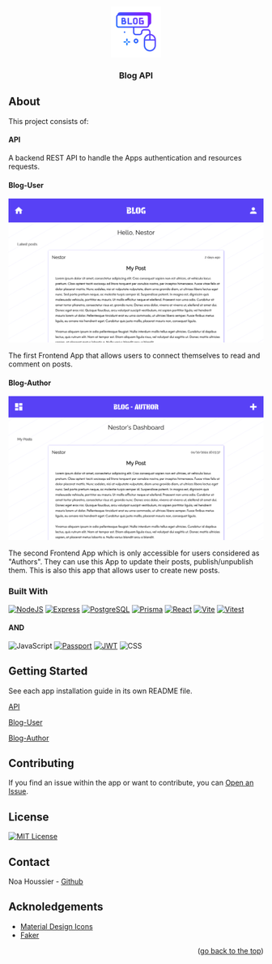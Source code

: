 <a id="top"></a>

<div align="center">
    <a href="https://github.com/NestorNebula/blog-api">
        <img src="./blog-user/public/blog.png" alt="Project Logo" width="100" height="100" />
    </a>
    
<h3>Blog API</h3>
</div>

## About

This project consists of:

<h4>API</h4>

A backend REST API to handle the Apps authentication and resources requests.

<h4>Blog-User</h4>

![First App Screenshot](./blog-user/public/blog-user.png)

The first Frontend App that allows users to connect themselves to read and comment on posts.

<h4>Blog-Author</h4>

![Second App Screenshot](./blog-author/public/blog-author.png)

The second Frontend App which is only accessible for users considered as "Authors". They can use this App to update their posts, publish/unpublish them. This is also this app that allows user to create new posts.

### Built With

[![NodeJS](https://skillicons.dev/icons?i=nodejs&theme=light)](https://nodejs.org/)
[![Express](https://skillicons.dev/icons?i=express&theme=light)](https://expressjs.com/)
[![PostgreSQL](https://skillicons.dev/icons?i=postgresql&theme=light)](https://www.postgresql.org/)
[![Prisma](https://skillicons.dev/icons?i=prisma)](https://www.prisma.io/)
[![React](https://skillicons.dev/icons?i=react&theme=light)](https://react.dev/)
[![Vite](https://skillicons.dev/icons?i=vite&theme=light)](https://vite.dev/)
[![Vitest](https://skillicons.dev/icons?i=vitest&theme=light)](https://vitest.dev/)

#### AND

![JavaScript](https://shields.io/badge/JavaScript-F7DF1E?logo=JavaScript&logoColor=white&style=for-the-badge)
[![Passport](https://img.shields.io/badge/-Passport-34E27A?style=for-the-badge&logo=passport&logoColor=white)](https://www.passportjs.org/)
[![JWT](https://img.shields.io/badge/-JWT-000?style=for-the-badge&logo=JSON-Web-Tokens&logoColor=white)](https://jwt.io/)
![CSS](https://img.shields.io/badge/CSS-1572B6?style=for-the-badge&logo=css3&logoColor=white)

## Getting Started

See each app installation guide in its own README file.

[API](https://github.com/NestorNebula/blog-api/tree/main/api#readme)

[Blog-User](https://github.com/NestorNebula/blog-api/tree/main/blog-user#readme)

[Blog-Author](https://github.com/NestorNebula/blog-api/tree/main/blog-author#readme)

## Contributing

If you find an issue within the app or want to contribute, you can <a href="https://github.com/NestorNebula/blog-api/issues">Open an Issue</a>.

## License

[![MIT License](https://img.shields.io/badge/License-MIT-darkcyan.svg?style=for-the-badge)](https://github.com/NestorNebula/blog-api/blob/main/LICENSE)

## Contact

Noa Houssier - [Github](https://github.com/NestorNebula)

## Acknoledgements

- [Material Design Icons](https://pictogrammers.com/library/mdi/)
- [Faker](https://fakerjs.dev/)

<p align='right'>(<a href='#top'>go back to the top</a>)</p>
